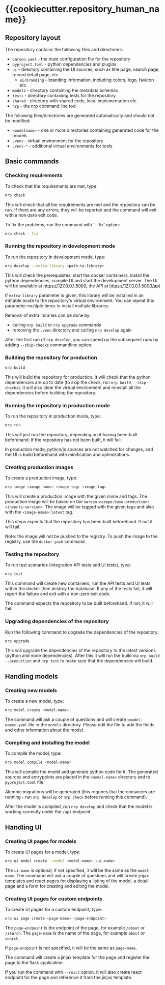 # {{cookiecutter.repository_human_name}}


## Repository layout

The repository contains the following files and directories:

- `oarepo.yaml` - the main configuration file for the repository
- `pyproject.toml` - python dependencies and plugins
- `ui` - directory containing the UI sources, such as title page, search page, record detail page, etc.
  - `ui/branding` - branding information, including colors, logo, favicon etc.
- `models` - directory containing the metadata schemas
- `tests` - directory containing tests for the repository
- `shared` - directory with shared code, local implementation etc.
- `nrp` - the nrp command line tool

The following files/directories are generated automatically 
and should not be modified:

- `<modelname>` - one or more directories containing generated code for the models
- `.venv` - virtual environment for the repository
- `.venv-*` - additional virtual environments for tools

## Basic commands

### Checking requirements

To check that the requirements are met, type:

```bash
nrp check
```

This will check that all the requirements are met
and the repository can be run. If there are any errors,
they will be reported and the command will exit with
a non-zero exit code.

To fix the problems, run the command with '--fix' option:

```bash
nrp check --fix
```

### Running the repository in development mode

To run the repository in development mode, type:

```bash
nrp develop --extra-library <path-to-library>
``` 

This will check the prerequisites, start the docker containers,
install the python dependencies, compile UI and start the development 
server. The UI will be available at https://127.0.0.1:5000, the API
at https://127.0.0.1:5000/api

If `extra-library` parameter is given, this library will be installed
in an editable mode to the repository's virtual environment. You can 
repeat this parameter multiple times to install multiple libraries.

Removal of extra libraries can be done by:
* calling `nrp build` or `nrp upgrade` commands
* removing the `.venv` directory and calling `nrp develop` again

After the first run of `nrp develop`, you can speed up the subsequent
runs by adding `--skip-checks` commandline option.

### Building the repository for production

```bash
nrp build
```

This will build the repository for production. It will check that
the python dependencies are up to date (to skip the check, run 
`nrp build --skip-checks`). It will also clear the virtual environment
and reinstall all the dependencies before building the repository.


### Running the repository in production mode

To run the repository in production mode, type:

```bash
nrp run
```

This will just run the repository, depending on it having been built
beforehand. If the repository has not been built, it will fail.

In production mode, python/js sources are not watched for changes,
and the UI is build beforehand with minification and optimizations.

### Creating production images

To create a production image, type:

```bash
nrp image <image-name> <image-tag> <image-tag>
```

This will create a production image with the given name and tags.
The production image will be based on the `oarepo:oarepo-base-production:<invenio-version>`.
The image will be tagged with the given tags and also with the
`<image-name>:latest` tag.

This steps expects that the repository has been built beforehand.
If not it will fail.

Note: the image will not be pushed to the registry. To push the image
to the registry, use the `docker push` command.

### Testing the repository

To run test scenarios (integration API tests and UI tests), type:

```bash
nrp test
```

This command will create new containers, run the API tests and UI tests
within the docker then destroy the database. If any of the tests fail,
it will report the failure and exit with a non-zero exit code.

The command expects the repository to be built beforehand. If not, it
will fail.

### Upgrading dependencies of the repository

Run the following command to upgrade the dependencies of the repository:

```bash
nrp upgrade
```

This will upgrade the dependencies of the repository to the latest
versions (python and node dependencies). After this it will run the
build via `nrp build --production` and `nrp test` to make sure that 
the dependencies will build.

## Handling models

### Creating new models

To create a new model, type:

```bash
nrp model create <model-name>
```

The command will ask a couple of questions and will create
`<model-name>.yaml` file in the `models` directory.
Please edit the file to add the fields and other information
about the model.

### Compiling and installing the model

To compile the model, type:

```bash
nrp model compile <model-name>
```

This will compile the model and generate python code for it.
The generated sources and entrypoints are placed in the
`<model-name>` directory and to `pyproject.toml` file.

Alembic migrations will be generated (this requires that the containers
are running - run `nrp develop` or `nrp check` before running this command).

After the model is compiled, run `nrp develop` and check that the 
model is working correctly under the `/api` endpoint.

## Handling UI

### Creating UI pages for models

To create UI pages for a model, type:

```bash
nrp ui model create --model <model-name> <ui-name>
```

The `ui-name` is optional, if not specified, it will be the same
as the `model-name`. The command will ask a couple of questions
and will create jinjax templates and react pages for displaying 
a listing of the model, a detail page and a form for creating
and editing the model.

### Creating UI pages for custom endpoints

To create UI pages for a custom endpoint, type:

```bash
nrp ui page create <page-name> <page-endpoint>
```

The `page-endpoint` is the endpoint of the page, for example
`/about` or `/search`. The `page-name` is the name of the page,
for example `about` or `search`.

If `page-endpoint` is not specified, it will be the same as
`page-name`.

The command will create a jinjax template for the page and register
the page to the flask application.

If you run the command with `--react` option, it will also create
react endpoint for the page and reference it from the jinjax template.